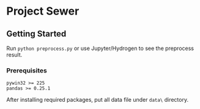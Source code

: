 # Project Sewer

## Getting Started
Run `python preprocess.py` or use Jupyter/Hydrogen to see the preprocess result.

### Prerequisites
```
pywin32 >= 225
pandas >= 0.25.1
```
After installing required packages, put all data file under `data\` directory.
